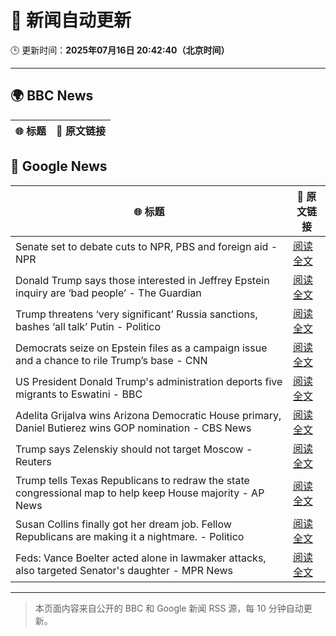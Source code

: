 # 🧠 新闻自动更新

🕒 更新时间：**2025年07月16日 20:42:40（北京时间）**

---

## 🌍 BBC News

| 🌐 标题 | 🔗 原文链接 |
|--------|-------------|

## 📰 Google News

| 🌐 标题 | 🔗 原文链接 |
|--------|-------------|
| Senate set to debate cuts to NPR, PBS and foreign aid - NPR | [阅读全文](https://news.google.com/rss/articles/CBMif0FVX3lxTE4yZ0xKRXZtdmxVbWVyUDlxRVZjVld0UE1pQmUzQWxoeWtjQm1yUEg2VnllRk9id00zTnRtR2hvU1QzX0Z4cW5FSk51M2g2ZkZSMzlUWXQ0Q3hWT0Z2N2ZRVWRvcDNqcmd4MjlPVV80RnJ1RnNYSk1hQzZaY09EanM?oc=5) |
| Donald Trump says those interested in Jeffrey Epstein inquiry are ‘bad people’ - The Guardian | [阅读全文](https://news.google.com/rss/articles/CBMirgFBVV95cUxNS0g0TkUteHd1aHB5cVdqY3VfVHUySUxlN3RIYzZFTE5mRVhQbWRTRW1LNGJFaHFjSDRRRHgycmE5R1RWRUlWcDlOMHVqMTRvcElnMkhHWDBUdXN6LUszQk9DZlptUHRpMEVoNlJaSUNDQ1diY19vNno0bnhBR0RhUVlpUkhJU1V4cDdYR2sybTF1YmlTR3JnZFIxd0lpRTFEOXhSTzJ5THd2ZTVWTFE?oc=5) |
| Trump threatens ‘very significant’ Russia sanctions, bashes ‘all talk’ Putin - Politico | [阅读全文](https://news.google.com/rss/articles/CBMimwFBVV95cUxOelM0bTg5MVZpMVRKQVM4YWRfcjdvNF9INzFhZ2d6UjY4ZFh3Y1A3YVdreFV6UDZ6YjlVSDdzUmdibzJfNlpvWVNlVWZWdEw0NThmNWxOVEx4V056dF9wMEJ0eWJBS216S2VXNlhteXJ3Y190YVBMNUpieExod0NMb2ItUkpfX0xqaURHRmxHYVJmQmtDY0lRV21XYw?oc=5) |
| Democrats seize on Epstein files as a campaign issue and a chance to rile Trump’s base - CNN | [阅读全文](https://news.google.com/rss/articles/CBMieEFVX3lxTFBqNTV5VEJiQXcxMDZzN0J2R0ZrbkVlYlBvbW51OE1ZbjVMOHN4NWE5RlRrSzBtYjZacGVYRVRWQy1LdEEtdTZfRWxIejYzeU1tcEcwT0hTOXRxZ2dBZUVWbmk2d2pNN25RVHROVGo2UjM1Q0luRFhqX9IBfkFVX3lxTE9EZEw1MC1jSzBwTXJ4YUIxMG03WVJxNlJzcEhyVDFwbGVnc0d5MzBnTzV0MjVnOWJNd0F3bm5XTGZ4MUxUTV8tVnk4QWU0MUhPVWZrX0V2cDA0b3RxeUtLVVpVeDFyY00zU29Kc2NSY0hndmhGLVlpQ2J0QTRlUQ?oc=5) |
| US President Donald Trump's administration deports five migrants to Eswatini - BBC | [阅读全文](https://news.google.com/rss/articles/CBMiWkFVX3lxTE8wb2FtQkdyOEtDUDlpb3RuTTQ4UEtPOHI2d0tIMWtlRjJtN0VjVE01QlZETnBOdFN0RUZHdWVud2FsRWR4clFhZzZReHhndW50YUdaZkNTTXhhUdIBX0FVX3lxTFBPTktJNHFBYmJKNUJjeEw0Y2tjTzVtS2NHUk82T3BqRHBtYVF0LWFoblFQaWJDMHRlbUhHTEdEQ3c5aVA1QXN1QnJiNFAxV1dteW9qWUxVNHJFSWJKWnJ3?oc=5) |
| Adelita Grijalva wins Arizona Democratic House primary, Daniel Butierez wins GOP nomination - CBS News | [阅读全文](https://news.google.com/rss/articles/CBMipwFBVV95cUxOSElPSHZBU29JZUFOYWthXzA0LUZMcFNLa2xQcHV3QkNoS2tHcUR3RFJ5dXBmbDJkanVQcUVENVIxajEyVUVjZjlEY1ZIOEhrZG1tSUdzTVhjN09VYy1yTUpSejMxWHNzN2VrbHRxdmhrQmplT3VGc1lNNy1YYUtBVUVjUmJFdFNjUTVKM1ZmS3F0Z3dNcUF5NXM1V3ZJTWRZdW1hcmttZ9IBrAFBVV95cUxNQ2RValIycnk5VnhyaXI3bEZydlVGUWs1QXpJVHZHaXNQSmlIeFlHSWxqLVl2anVnUUlTZjVRVXd6OE5WdTdRVU1LZjY1b2FVbzR1SEVUaGtRd3I4QjVIbjVxbEI4clVaT0FZeTZqaXAyQy1fcHZCSGhGakhfbmZyRzl2RWdrOXllM2tVdl9qemxzNEg0RXN2eWltelhJRGdtVXJ1WklHSHZLTjhI?oc=5) |
| Trump says Zelenskiy should not target Moscow - Reuters | [阅读全文](https://news.google.com/rss/articles/CBMimgFBVV95cUxQNHE0LVhBRkgxNjZlMDZKWWl0LWlHZS14a0tpUXU0TWFReDhIa1FKY1J0VWFlTXpuUzFfUTFrQVQ1UzVvbUVVRDh4ck14bFRfT2hRcHJnTm41bGpYSTdZbjBfSml2empiNDloZC1YTFN5TzFQMDRwTTh1R0ltUHNnTUYyT3VNeXN6cmIxQ0d6WXNrb0JneXhqcDZR?oc=5) |
| Trump tells Texas Republicans to redraw the state congressional map to help keep House majority - AP News | [阅读全文](https://news.google.com/rss/articles/CBMisgFBVV95cUxPZDhaU2NHX09JQlZTQjc4dC1PVXNMRnRkMDFJanZqVEctc2dabW91UFVfbEF3clJkZ1Y3QTRVQndXQUc2Nk1tZUN5TTF1bnFfY090UGV4eFQ2MTB6eDg2U2ZoNEF1Q3lXRGpEUnpSZUNQSFN4MjNQbE81R0h0VHh4WEtMTGRwcndNeEpxTkFlQmdNQnk5TWd3Wkl4M3JQSHlBSTB0ckN5VkxGVHRyazVXbHRB?oc=5) |
| Susan Collins finally got her dream job. Fellow Republicans are making it a nightmare. - Politico | [阅读全文](https://news.google.com/rss/articles/CBMikwFBVV95cUxNTVhlZmNQSmFJdWMtRzFadUY1eWxfQWFDTmZmRVk4UFYydWFYVERIWDdocFhuZE1odEhPZXBlU21wd3Vsc1FDOEhDbHJTd0JRSFNBNm5xR0wzeTRDZlVhS3E5NFBQREtsYzdpcGx2V0RvcUh1RHg5ZFpRajJmQkowQ0t0YUpLUDBWM3BsdzNjSWdMUVE?oc=5) |
| Feds: Vance Boelter acted alone in lawmaker attacks, also targeted Senator's daughter - MPR News | [阅读全文](https://news.google.com/rss/articles/CBMioAFBVV95cUxNN1J0ZlJnN215cnBzTFBGZlNyVTAxZG5tM2tQNkdRblcwQnJRb2ctY2dMNnpXXzVhVkxuUUZEQ1QtcFJCRVBEOGNDeGRndEE2ZWFxdVpWQ0JFU3pVVkRYMlJQX1FkV3FHRXNoRDIzdlBGNHNMTllkT3pqSDN5Y1E0Y1MzcmJTa2hjM1BVRHdsVVBnb1JOSFZVNkVDSGozZkdi?oc=5) |

---
> 本页面内容来自公开的 BBC 和 Google 新闻 RSS 源，每 10 分钟自动更新。